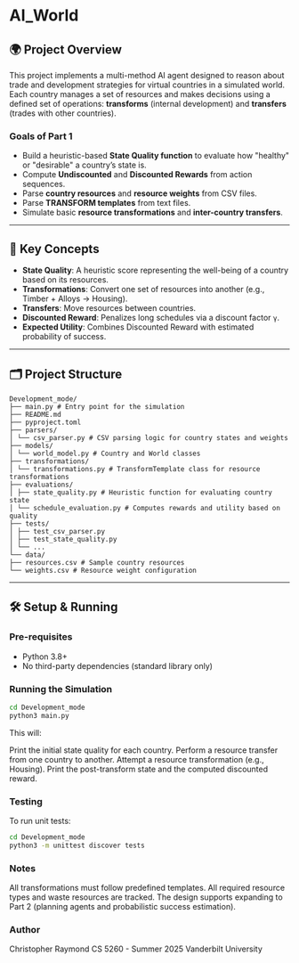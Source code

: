 # AI_World

## 🌍 Project Overview

This project implements a multi-method AI agent designed to reason about trade and development strategies for virtual countries in a simulated world. Each country manages a set of resources and makes decisions using a defined set of operations: **transforms** (internal development) and **transfers** (trades with other countries).

### Goals of Part 1

- Build a heuristic-based **State Quality function** to evaluate how "healthy" or "desirable" a country’s state is.
- Compute **Undiscounted** and **Discounted Rewards** from action sequences.
- Parse **country resources** and **resource weights** from CSV files.
- Parse **TRANSFORM templates** from text files.
- Simulate basic **resource transformations** and **inter-country transfers**.

---

## 🧠 Key Concepts

- **State Quality**: A heuristic score representing the well-being of a country based on its resources.
- **Transformations**: Convert one set of resources into another (e.g., Timber + Alloys → Housing).
- **Transfers**: Move resources between countries.
- **Discounted Reward**: Penalizes long schedules via a discount factor `γ`.
- **Expected Utility**: Combines Discounted Reward with estimated probability of success.

---

## 🗂 Project Structure

```
Development_mode/
├── main.py # Entry point for the simulation
├── README.md
├── pyproject.toml
├── parsers/
│ └── csv_parser.py # CSV parsing logic for country states and weights
├── models/
│ └── world_model.py # Country and World classes
├── transformations/
│ └── transformations.py # TransformTemplate class for resource transformations
├── evaluations/
│ ├── state_quality.py # Heuristic function for evaluating country state
│ └── schedule_evaluation.py # Computes rewards and utility based on quality
├── tests/
│ ├── test_csv_parser.py
│ ├── test_state_quality.py
│ └── ...
└── data/
├── resources.csv # Sample country resources
└── weights.csv # Resource weight configuration
```

---

## 🛠 Setup & Running

### Pre-requisites

- Python 3.8+
- No third-party dependencies (standard library only)

### Running the Simulation

```bash
cd Development_mode
python3 main.py
```

This will:

Print the initial state quality for each country.
Perform a resource transfer from one country to another.
Attempt a resource transformation (e.g., Housing).
Print the post-transform state and the computed discounted reward.

### Testing

To run unit tests:

```bash
cd Development_mode
python3 -m unittest discover tests
```

### Notes

All transformations must follow predefined templates.
All required resource types and waste resources are tracked.
The design supports expanding to Part 2 (planning agents and probabilistic success estimation).

### Author

Christopher Raymond
CS 5260 - Summer 2025
Vanderbilt University
